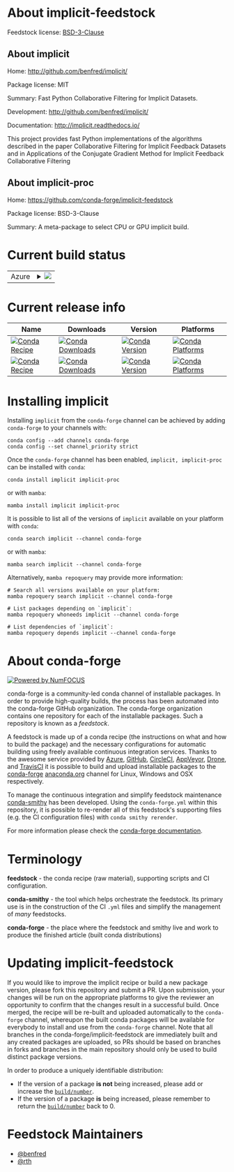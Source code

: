 About implicit-feedstock
========================

Feedstock license: [BSD-3-Clause](https://github.com/conda-forge/implicit-feedstock/blob/main/LICENSE.txt)


About implicit
--------------

Home: http://github.com/benfred/implicit/

Package license: MIT

Summary: Fast Python Collaborative Filtering for Implicit Datasets.

Development: http://github.com/benfred/implicit/

Documentation: http://implicit.readthedocs.io/

This project provides fast Python implementations of the algorithms
described in the paper Collaborative Filtering for Implicit Feedback
Datasets and in Applications of the Conjugate Gradient Method
for Implicit Feedback Collaborative Filtering


About implicit-proc
-------------------

Home: https://github.com/conda-forge/implicit-feedstock

Package license: BSD-3-Clause

Summary: A meta-package to select CPU or GPU implicit build.

Current build status
====================


<table>
    
  <tr>
    <td>Azure</td>
    <td>
      <details>
        <summary>
          <a href="https://dev.azure.com/conda-forge/feedstock-builds/_build/latest?definitionId=444&branchName=main">
            <img src="https://dev.azure.com/conda-forge/feedstock-builds/_apis/build/status/implicit-feedstock?branchName=main">
          </a>
        </summary>
        <table>
          <thead><tr><th>Variant</th><th>Status</th></tr></thead>
          <tbody><tr>
              <td>linux_64_c_compiler_version11cuda_compilernvcccuda_compiler_version11.8cxx_compiler_version11python3.10.____cpython</td>
              <td>
                <a href="https://dev.azure.com/conda-forge/feedstock-builds/_build/latest?definitionId=444&branchName=main">
                  <img src="https://dev.azure.com/conda-forge/feedstock-builds/_apis/build/status/implicit-feedstock?branchName=main&jobName=linux&configuration=linux%20linux_64_c_compiler_version11cuda_compilernvcccuda_compiler_version11.8cxx_compiler_version11python3.10.____cpython" alt="variant">
                </a>
              </td>
            </tr><tr>
              <td>linux_64_c_compiler_version11cuda_compilernvcccuda_compiler_version11.8cxx_compiler_version11python3.11.____cpython</td>
              <td>
                <a href="https://dev.azure.com/conda-forge/feedstock-builds/_build/latest?definitionId=444&branchName=main">
                  <img src="https://dev.azure.com/conda-forge/feedstock-builds/_apis/build/status/implicit-feedstock?branchName=main&jobName=linux&configuration=linux%20linux_64_c_compiler_version11cuda_compilernvcccuda_compiler_version11.8cxx_compiler_version11python3.11.____cpython" alt="variant">
                </a>
              </td>
            </tr><tr>
              <td>linux_64_c_compiler_version11cuda_compilernvcccuda_compiler_version11.8cxx_compiler_version11python3.12.____cpython</td>
              <td>
                <a href="https://dev.azure.com/conda-forge/feedstock-builds/_build/latest?definitionId=444&branchName=main">
                  <img src="https://dev.azure.com/conda-forge/feedstock-builds/_apis/build/status/implicit-feedstock?branchName=main&jobName=linux&configuration=linux%20linux_64_c_compiler_version11cuda_compilernvcccuda_compiler_version11.8cxx_compiler_version11python3.12.____cpython" alt="variant">
                </a>
              </td>
            </tr><tr>
              <td>linux_64_c_compiler_version11cuda_compilernvcccuda_compiler_version11.8cxx_compiler_version11python3.8.____cpython</td>
              <td>
                <a href="https://dev.azure.com/conda-forge/feedstock-builds/_build/latest?definitionId=444&branchName=main">
                  <img src="https://dev.azure.com/conda-forge/feedstock-builds/_apis/build/status/implicit-feedstock?branchName=main&jobName=linux&configuration=linux%20linux_64_c_compiler_version11cuda_compilernvcccuda_compiler_version11.8cxx_compiler_version11python3.8.____cpython" alt="variant">
                </a>
              </td>
            </tr><tr>
              <td>linux_64_c_compiler_version11cuda_compilernvcccuda_compiler_version11.8cxx_compiler_version11python3.9.____73_pypy</td>
              <td>
                <a href="https://dev.azure.com/conda-forge/feedstock-builds/_build/latest?definitionId=444&branchName=main">
                  <img src="https://dev.azure.com/conda-forge/feedstock-builds/_apis/build/status/implicit-feedstock?branchName=main&jobName=linux&configuration=linux%20linux_64_c_compiler_version11cuda_compilernvcccuda_compiler_version11.8cxx_compiler_version11python3.9.____73_pypy" alt="variant">
                </a>
              </td>
            </tr><tr>
              <td>linux_64_c_compiler_version11cuda_compilernvcccuda_compiler_version11.8cxx_compiler_version11python3.9.____cpython</td>
              <td>
                <a href="https://dev.azure.com/conda-forge/feedstock-builds/_build/latest?definitionId=444&branchName=main">
                  <img src="https://dev.azure.com/conda-forge/feedstock-builds/_apis/build/status/implicit-feedstock?branchName=main&jobName=linux&configuration=linux%20linux_64_c_compiler_version11cuda_compilernvcccuda_compiler_version11.8cxx_compiler_version11python3.9.____cpython" alt="variant">
                </a>
              </td>
            </tr><tr>
              <td>linux_64_c_compiler_version12cuda_compilercuda-nvcccuda_compiler_version12.0cxx_compiler_version12python3.10.____cpython</td>
              <td>
                <a href="https://dev.azure.com/conda-forge/feedstock-builds/_build/latest?definitionId=444&branchName=main">
                  <img src="https://dev.azure.com/conda-forge/feedstock-builds/_apis/build/status/implicit-feedstock?branchName=main&jobName=linux&configuration=linux%20linux_64_c_compiler_version12cuda_compilercuda-nvcccuda_compiler_version12.0cxx_compiler_version12python3.10.____cpython" alt="variant">
                </a>
              </td>
            </tr><tr>
              <td>linux_64_c_compiler_version12cuda_compilercuda-nvcccuda_compiler_version12.0cxx_compiler_version12python3.11.____cpython</td>
              <td>
                <a href="https://dev.azure.com/conda-forge/feedstock-builds/_build/latest?definitionId=444&branchName=main">
                  <img src="https://dev.azure.com/conda-forge/feedstock-builds/_apis/build/status/implicit-feedstock?branchName=main&jobName=linux&configuration=linux%20linux_64_c_compiler_version12cuda_compilercuda-nvcccuda_compiler_version12.0cxx_compiler_version12python3.11.____cpython" alt="variant">
                </a>
              </td>
            </tr><tr>
              <td>linux_64_c_compiler_version12cuda_compilercuda-nvcccuda_compiler_version12.0cxx_compiler_version12python3.12.____cpython</td>
              <td>
                <a href="https://dev.azure.com/conda-forge/feedstock-builds/_build/latest?definitionId=444&branchName=main">
                  <img src="https://dev.azure.com/conda-forge/feedstock-builds/_apis/build/status/implicit-feedstock?branchName=main&jobName=linux&configuration=linux%20linux_64_c_compiler_version12cuda_compilercuda-nvcccuda_compiler_version12.0cxx_compiler_version12python3.12.____cpython" alt="variant">
                </a>
              </td>
            </tr><tr>
              <td>linux_64_c_compiler_version12cuda_compilercuda-nvcccuda_compiler_version12.0cxx_compiler_version12python3.8.____cpython</td>
              <td>
                <a href="https://dev.azure.com/conda-forge/feedstock-builds/_build/latest?definitionId=444&branchName=main">
                  <img src="https://dev.azure.com/conda-forge/feedstock-builds/_apis/build/status/implicit-feedstock?branchName=main&jobName=linux&configuration=linux%20linux_64_c_compiler_version12cuda_compilercuda-nvcccuda_compiler_version12.0cxx_compiler_version12python3.8.____cpython" alt="variant">
                </a>
              </td>
            </tr><tr>
              <td>linux_64_c_compiler_version12cuda_compilercuda-nvcccuda_compiler_version12.0cxx_compiler_version12python3.9.____73_pypy</td>
              <td>
                <a href="https://dev.azure.com/conda-forge/feedstock-builds/_build/latest?definitionId=444&branchName=main">
                  <img src="https://dev.azure.com/conda-forge/feedstock-builds/_apis/build/status/implicit-feedstock?branchName=main&jobName=linux&configuration=linux%20linux_64_c_compiler_version12cuda_compilercuda-nvcccuda_compiler_version12.0cxx_compiler_version12python3.9.____73_pypy" alt="variant">
                </a>
              </td>
            </tr><tr>
              <td>linux_64_c_compiler_version12cuda_compilercuda-nvcccuda_compiler_version12.0cxx_compiler_version12python3.9.____cpython</td>
              <td>
                <a href="https://dev.azure.com/conda-forge/feedstock-builds/_build/latest?definitionId=444&branchName=main">
                  <img src="https://dev.azure.com/conda-forge/feedstock-builds/_apis/build/status/implicit-feedstock?branchName=main&jobName=linux&configuration=linux%20linux_64_c_compiler_version12cuda_compilercuda-nvcccuda_compiler_version12.0cxx_compiler_version12python3.9.____cpython" alt="variant">
                </a>
              </td>
            </tr><tr>
              <td>linux_64_c_compiler_version13cuda_compilerNonecuda_compiler_versionNonecxx_compiler_version13python3.10.____cpython</td>
              <td>
                <a href="https://dev.azure.com/conda-forge/feedstock-builds/_build/latest?definitionId=444&branchName=main">
                  <img src="https://dev.azure.com/conda-forge/feedstock-builds/_apis/build/status/implicit-feedstock?branchName=main&jobName=linux&configuration=linux%20linux_64_c_compiler_version13cuda_compilerNonecuda_compiler_versionNonecxx_compiler_version13python3.10.____cpython" alt="variant">
                </a>
              </td>
            </tr><tr>
              <td>linux_64_c_compiler_version13cuda_compilerNonecuda_compiler_versionNonecxx_compiler_version13python3.11.____cpython</td>
              <td>
                <a href="https://dev.azure.com/conda-forge/feedstock-builds/_build/latest?definitionId=444&branchName=main">
                  <img src="https://dev.azure.com/conda-forge/feedstock-builds/_apis/build/status/implicit-feedstock?branchName=main&jobName=linux&configuration=linux%20linux_64_c_compiler_version13cuda_compilerNonecuda_compiler_versionNonecxx_compiler_version13python3.11.____cpython" alt="variant">
                </a>
              </td>
            </tr><tr>
              <td>linux_64_c_compiler_version13cuda_compilerNonecuda_compiler_versionNonecxx_compiler_version13python3.12.____cpython</td>
              <td>
                <a href="https://dev.azure.com/conda-forge/feedstock-builds/_build/latest?definitionId=444&branchName=main">
                  <img src="https://dev.azure.com/conda-forge/feedstock-builds/_apis/build/status/implicit-feedstock?branchName=main&jobName=linux&configuration=linux%20linux_64_c_compiler_version13cuda_compilerNonecuda_compiler_versionNonecxx_compiler_version13python3.12.____cpython" alt="variant">
                </a>
              </td>
            </tr><tr>
              <td>linux_64_c_compiler_version13cuda_compilerNonecuda_compiler_versionNonecxx_compiler_version13python3.8.____cpython</td>
              <td>
                <a href="https://dev.azure.com/conda-forge/feedstock-builds/_build/latest?definitionId=444&branchName=main">
                  <img src="https://dev.azure.com/conda-forge/feedstock-builds/_apis/build/status/implicit-feedstock?branchName=main&jobName=linux&configuration=linux%20linux_64_c_compiler_version13cuda_compilerNonecuda_compiler_versionNonecxx_compiler_version13python3.8.____cpython" alt="variant">
                </a>
              </td>
            </tr><tr>
              <td>linux_64_c_compiler_version13cuda_compilerNonecuda_compiler_versionNonecxx_compiler_version13python3.9.____73_pypy</td>
              <td>
                <a href="https://dev.azure.com/conda-forge/feedstock-builds/_build/latest?definitionId=444&branchName=main">
                  <img src="https://dev.azure.com/conda-forge/feedstock-builds/_apis/build/status/implicit-feedstock?branchName=main&jobName=linux&configuration=linux%20linux_64_c_compiler_version13cuda_compilerNonecuda_compiler_versionNonecxx_compiler_version13python3.9.____73_pypy" alt="variant">
                </a>
              </td>
            </tr><tr>
              <td>linux_64_c_compiler_version13cuda_compilerNonecuda_compiler_versionNonecxx_compiler_version13python3.9.____cpython</td>
              <td>
                <a href="https://dev.azure.com/conda-forge/feedstock-builds/_build/latest?definitionId=444&branchName=main">
                  <img src="https://dev.azure.com/conda-forge/feedstock-builds/_apis/build/status/implicit-feedstock?branchName=main&jobName=linux&configuration=linux%20linux_64_c_compiler_version13cuda_compilerNonecuda_compiler_versionNonecxx_compiler_version13python3.9.____cpython" alt="variant">
                </a>
              </td>
            </tr><tr>
              <td>linux_aarch64_c_compiler_version11cuda_compilernvcccuda_compiler_version11.8cxx_compiler_version11python3.10.____cpython</td>
              <td>
                <a href="https://dev.azure.com/conda-forge/feedstock-builds/_build/latest?definitionId=444&branchName=main">
                  <img src="https://dev.azure.com/conda-forge/feedstock-builds/_apis/build/status/implicit-feedstock?branchName=main&jobName=linux&configuration=linux%20linux_aarch64_c_compiler_version11cuda_compilernvcccuda_compiler_version11.8cxx_compiler_version11python3.10.____cpython" alt="variant">
                </a>
              </td>
            </tr><tr>
              <td>linux_aarch64_c_compiler_version11cuda_compilernvcccuda_compiler_version11.8cxx_compiler_version11python3.11.____cpython</td>
              <td>
                <a href="https://dev.azure.com/conda-forge/feedstock-builds/_build/latest?definitionId=444&branchName=main">
                  <img src="https://dev.azure.com/conda-forge/feedstock-builds/_apis/build/status/implicit-feedstock?branchName=main&jobName=linux&configuration=linux%20linux_aarch64_c_compiler_version11cuda_compilernvcccuda_compiler_version11.8cxx_compiler_version11python3.11.____cpython" alt="variant">
                </a>
              </td>
            </tr><tr>
              <td>linux_aarch64_c_compiler_version11cuda_compilernvcccuda_compiler_version11.8cxx_compiler_version11python3.12.____cpython</td>
              <td>
                <a href="https://dev.azure.com/conda-forge/feedstock-builds/_build/latest?definitionId=444&branchName=main">
                  <img src="https://dev.azure.com/conda-forge/feedstock-builds/_apis/build/status/implicit-feedstock?branchName=main&jobName=linux&configuration=linux%20linux_aarch64_c_compiler_version11cuda_compilernvcccuda_compiler_version11.8cxx_compiler_version11python3.12.____cpython" alt="variant">
                </a>
              </td>
            </tr><tr>
              <td>linux_aarch64_c_compiler_version11cuda_compilernvcccuda_compiler_version11.8cxx_compiler_version11python3.8.____cpython</td>
              <td>
                <a href="https://dev.azure.com/conda-forge/feedstock-builds/_build/latest?definitionId=444&branchName=main">
                  <img src="https://dev.azure.com/conda-forge/feedstock-builds/_apis/build/status/implicit-feedstock?branchName=main&jobName=linux&configuration=linux%20linux_aarch64_c_compiler_version11cuda_compilernvcccuda_compiler_version11.8cxx_compiler_version11python3.8.____cpython" alt="variant">
                </a>
              </td>
            </tr><tr>
              <td>linux_aarch64_c_compiler_version11cuda_compilernvcccuda_compiler_version11.8cxx_compiler_version11python3.9.____73_pypy</td>
              <td>
                <a href="https://dev.azure.com/conda-forge/feedstock-builds/_build/latest?definitionId=444&branchName=main">
                  <img src="https://dev.azure.com/conda-forge/feedstock-builds/_apis/build/status/implicit-feedstock?branchName=main&jobName=linux&configuration=linux%20linux_aarch64_c_compiler_version11cuda_compilernvcccuda_compiler_version11.8cxx_compiler_version11python3.9.____73_pypy" alt="variant">
                </a>
              </td>
            </tr><tr>
              <td>linux_aarch64_c_compiler_version11cuda_compilernvcccuda_compiler_version11.8cxx_compiler_version11python3.9.____cpython</td>
              <td>
                <a href="https://dev.azure.com/conda-forge/feedstock-builds/_build/latest?definitionId=444&branchName=main">
                  <img src="https://dev.azure.com/conda-forge/feedstock-builds/_apis/build/status/implicit-feedstock?branchName=main&jobName=linux&configuration=linux%20linux_aarch64_c_compiler_version11cuda_compilernvcccuda_compiler_version11.8cxx_compiler_version11python3.9.____cpython" alt="variant">
                </a>
              </td>
            </tr><tr>
              <td>linux_aarch64_c_compiler_version12cuda_compilercuda-nvcccuda_compiler_version12.0cxx_compiler_version12python3.10.____cpython</td>
              <td>
                <a href="https://dev.azure.com/conda-forge/feedstock-builds/_build/latest?definitionId=444&branchName=main">
                  <img src="https://dev.azure.com/conda-forge/feedstock-builds/_apis/build/status/implicit-feedstock?branchName=main&jobName=linux&configuration=linux%20linux_aarch64_c_compiler_version12cuda_compilercuda-nvcccuda_compiler_version12.0cxx_compiler_version12python3.10.____cpython" alt="variant">
                </a>
              </td>
            </tr><tr>
              <td>linux_aarch64_c_compiler_version12cuda_compilercuda-nvcccuda_compiler_version12.0cxx_compiler_version12python3.11.____cpython</td>
              <td>
                <a href="https://dev.azure.com/conda-forge/feedstock-builds/_build/latest?definitionId=444&branchName=main">
                  <img src="https://dev.azure.com/conda-forge/feedstock-builds/_apis/build/status/implicit-feedstock?branchName=main&jobName=linux&configuration=linux%20linux_aarch64_c_compiler_version12cuda_compilercuda-nvcccuda_compiler_version12.0cxx_compiler_version12python3.11.____cpython" alt="variant">
                </a>
              </td>
            </tr><tr>
              <td>linux_aarch64_c_compiler_version12cuda_compilercuda-nvcccuda_compiler_version12.0cxx_compiler_version12python3.12.____cpython</td>
              <td>
                <a href="https://dev.azure.com/conda-forge/feedstock-builds/_build/latest?definitionId=444&branchName=main">
                  <img src="https://dev.azure.com/conda-forge/feedstock-builds/_apis/build/status/implicit-feedstock?branchName=main&jobName=linux&configuration=linux%20linux_aarch64_c_compiler_version12cuda_compilercuda-nvcccuda_compiler_version12.0cxx_compiler_version12python3.12.____cpython" alt="variant">
                </a>
              </td>
            </tr><tr>
              <td>linux_aarch64_c_compiler_version12cuda_compilercuda-nvcccuda_compiler_version12.0cxx_compiler_version12python3.8.____cpython</td>
              <td>
                <a href="https://dev.azure.com/conda-forge/feedstock-builds/_build/latest?definitionId=444&branchName=main">
                  <img src="https://dev.azure.com/conda-forge/feedstock-builds/_apis/build/status/implicit-feedstock?branchName=main&jobName=linux&configuration=linux%20linux_aarch64_c_compiler_version12cuda_compilercuda-nvcccuda_compiler_version12.0cxx_compiler_version12python3.8.____cpython" alt="variant">
                </a>
              </td>
            </tr><tr>
              <td>linux_aarch64_c_compiler_version12cuda_compilercuda-nvcccuda_compiler_version12.0cxx_compiler_version12python3.9.____73_pypy</td>
              <td>
                <a href="https://dev.azure.com/conda-forge/feedstock-builds/_build/latest?definitionId=444&branchName=main">
                  <img src="https://dev.azure.com/conda-forge/feedstock-builds/_apis/build/status/implicit-feedstock?branchName=main&jobName=linux&configuration=linux%20linux_aarch64_c_compiler_version12cuda_compilercuda-nvcccuda_compiler_version12.0cxx_compiler_version12python3.9.____73_pypy" alt="variant">
                </a>
              </td>
            </tr><tr>
              <td>linux_aarch64_c_compiler_version12cuda_compilercuda-nvcccuda_compiler_version12.0cxx_compiler_version12python3.9.____cpython</td>
              <td>
                <a href="https://dev.azure.com/conda-forge/feedstock-builds/_build/latest?definitionId=444&branchName=main">
                  <img src="https://dev.azure.com/conda-forge/feedstock-builds/_apis/build/status/implicit-feedstock?branchName=main&jobName=linux&configuration=linux%20linux_aarch64_c_compiler_version12cuda_compilercuda-nvcccuda_compiler_version12.0cxx_compiler_version12python3.9.____cpython" alt="variant">
                </a>
              </td>
            </tr><tr>
              <td>linux_aarch64_c_compiler_version13cuda_compilerNonecuda_compiler_versionNonecxx_compiler_version13python3.10.____cpython</td>
              <td>
                <a href="https://dev.azure.com/conda-forge/feedstock-builds/_build/latest?definitionId=444&branchName=main">
                  <img src="https://dev.azure.com/conda-forge/feedstock-builds/_apis/build/status/implicit-feedstock?branchName=main&jobName=linux&configuration=linux%20linux_aarch64_c_compiler_version13cuda_compilerNonecuda_compiler_versionNonecxx_compiler_version13python3.10.____cpython" alt="variant">
                </a>
              </td>
            </tr><tr>
              <td>linux_aarch64_c_compiler_version13cuda_compilerNonecuda_compiler_versionNonecxx_compiler_version13python3.11.____cpython</td>
              <td>
                <a href="https://dev.azure.com/conda-forge/feedstock-builds/_build/latest?definitionId=444&branchName=main">
                  <img src="https://dev.azure.com/conda-forge/feedstock-builds/_apis/build/status/implicit-feedstock?branchName=main&jobName=linux&configuration=linux%20linux_aarch64_c_compiler_version13cuda_compilerNonecuda_compiler_versionNonecxx_compiler_version13python3.11.____cpython" alt="variant">
                </a>
              </td>
            </tr><tr>
              <td>linux_aarch64_c_compiler_version13cuda_compilerNonecuda_compiler_versionNonecxx_compiler_version13python3.12.____cpython</td>
              <td>
                <a href="https://dev.azure.com/conda-forge/feedstock-builds/_build/latest?definitionId=444&branchName=main">
                  <img src="https://dev.azure.com/conda-forge/feedstock-builds/_apis/build/status/implicit-feedstock?branchName=main&jobName=linux&configuration=linux%20linux_aarch64_c_compiler_version13cuda_compilerNonecuda_compiler_versionNonecxx_compiler_version13python3.12.____cpython" alt="variant">
                </a>
              </td>
            </tr><tr>
              <td>linux_aarch64_c_compiler_version13cuda_compilerNonecuda_compiler_versionNonecxx_compiler_version13python3.8.____cpython</td>
              <td>
                <a href="https://dev.azure.com/conda-forge/feedstock-builds/_build/latest?definitionId=444&branchName=main">
                  <img src="https://dev.azure.com/conda-forge/feedstock-builds/_apis/build/status/implicit-feedstock?branchName=main&jobName=linux&configuration=linux%20linux_aarch64_c_compiler_version13cuda_compilerNonecuda_compiler_versionNonecxx_compiler_version13python3.8.____cpython" alt="variant">
                </a>
              </td>
            </tr><tr>
              <td>linux_aarch64_c_compiler_version13cuda_compilerNonecuda_compiler_versionNonecxx_compiler_version13python3.9.____73_pypy</td>
              <td>
                <a href="https://dev.azure.com/conda-forge/feedstock-builds/_build/latest?definitionId=444&branchName=main">
                  <img src="https://dev.azure.com/conda-forge/feedstock-builds/_apis/build/status/implicit-feedstock?branchName=main&jobName=linux&configuration=linux%20linux_aarch64_c_compiler_version13cuda_compilerNonecuda_compiler_versionNonecxx_compiler_version13python3.9.____73_pypy" alt="variant">
                </a>
              </td>
            </tr><tr>
              <td>linux_aarch64_c_compiler_version13cuda_compilerNonecuda_compiler_versionNonecxx_compiler_version13python3.9.____cpython</td>
              <td>
                <a href="https://dev.azure.com/conda-forge/feedstock-builds/_build/latest?definitionId=444&branchName=main">
                  <img src="https://dev.azure.com/conda-forge/feedstock-builds/_apis/build/status/implicit-feedstock?branchName=main&jobName=linux&configuration=linux%20linux_aarch64_c_compiler_version13cuda_compilerNonecuda_compiler_versionNonecxx_compiler_version13python3.9.____cpython" alt="variant">
                </a>
              </td>
            </tr><tr>
              <td>linux_ppc64le_c_compiler_version11cuda_compilernvcccuda_compiler_version11.8cxx_compiler_version11python3.10.____cpython</td>
              <td>
                <a href="https://dev.azure.com/conda-forge/feedstock-builds/_build/latest?definitionId=444&branchName=main">
                  <img src="https://dev.azure.com/conda-forge/feedstock-builds/_apis/build/status/implicit-feedstock?branchName=main&jobName=linux&configuration=linux%20linux_ppc64le_c_compiler_version11cuda_compilernvcccuda_compiler_version11.8cxx_compiler_version11python3.10.____cpython" alt="variant">
                </a>
              </td>
            </tr><tr>
              <td>linux_ppc64le_c_compiler_version11cuda_compilernvcccuda_compiler_version11.8cxx_compiler_version11python3.11.____cpython</td>
              <td>
                <a href="https://dev.azure.com/conda-forge/feedstock-builds/_build/latest?definitionId=444&branchName=main">
                  <img src="https://dev.azure.com/conda-forge/feedstock-builds/_apis/build/status/implicit-feedstock?branchName=main&jobName=linux&configuration=linux%20linux_ppc64le_c_compiler_version11cuda_compilernvcccuda_compiler_version11.8cxx_compiler_version11python3.11.____cpython" alt="variant">
                </a>
              </td>
            </tr><tr>
              <td>linux_ppc64le_c_compiler_version11cuda_compilernvcccuda_compiler_version11.8cxx_compiler_version11python3.12.____cpython</td>
              <td>
                <a href="https://dev.azure.com/conda-forge/feedstock-builds/_build/latest?definitionId=444&branchName=main">
                  <img src="https://dev.azure.com/conda-forge/feedstock-builds/_apis/build/status/implicit-feedstock?branchName=main&jobName=linux&configuration=linux%20linux_ppc64le_c_compiler_version11cuda_compilernvcccuda_compiler_version11.8cxx_compiler_version11python3.12.____cpython" alt="variant">
                </a>
              </td>
            </tr><tr>
              <td>linux_ppc64le_c_compiler_version11cuda_compilernvcccuda_compiler_version11.8cxx_compiler_version11python3.8.____cpython</td>
              <td>
                <a href="https://dev.azure.com/conda-forge/feedstock-builds/_build/latest?definitionId=444&branchName=main">
                  <img src="https://dev.azure.com/conda-forge/feedstock-builds/_apis/build/status/implicit-feedstock?branchName=main&jobName=linux&configuration=linux%20linux_ppc64le_c_compiler_version11cuda_compilernvcccuda_compiler_version11.8cxx_compiler_version11python3.8.____cpython" alt="variant">
                </a>
              </td>
            </tr><tr>
              <td>linux_ppc64le_c_compiler_version11cuda_compilernvcccuda_compiler_version11.8cxx_compiler_version11python3.9.____73_pypy</td>
              <td>
                <a href="https://dev.azure.com/conda-forge/feedstock-builds/_build/latest?definitionId=444&branchName=main">
                  <img src="https://dev.azure.com/conda-forge/feedstock-builds/_apis/build/status/implicit-feedstock?branchName=main&jobName=linux&configuration=linux%20linux_ppc64le_c_compiler_version11cuda_compilernvcccuda_compiler_version11.8cxx_compiler_version11python3.9.____73_pypy" alt="variant">
                </a>
              </td>
            </tr><tr>
              <td>linux_ppc64le_c_compiler_version11cuda_compilernvcccuda_compiler_version11.8cxx_compiler_version11python3.9.____cpython</td>
              <td>
                <a href="https://dev.azure.com/conda-forge/feedstock-builds/_build/latest?definitionId=444&branchName=main">
                  <img src="https://dev.azure.com/conda-forge/feedstock-builds/_apis/build/status/implicit-feedstock?branchName=main&jobName=linux&configuration=linux%20linux_ppc64le_c_compiler_version11cuda_compilernvcccuda_compiler_version11.8cxx_compiler_version11python3.9.____cpython" alt="variant">
                </a>
              </td>
            </tr><tr>
              <td>linux_ppc64le_c_compiler_version12cuda_compilercuda-nvcccuda_compiler_version12.0cxx_compiler_version12python3.10.____cpython</td>
              <td>
                <a href="https://dev.azure.com/conda-forge/feedstock-builds/_build/latest?definitionId=444&branchName=main">
                  <img src="https://dev.azure.com/conda-forge/feedstock-builds/_apis/build/status/implicit-feedstock?branchName=main&jobName=linux&configuration=linux%20linux_ppc64le_c_compiler_version12cuda_compilercuda-nvcccuda_compiler_version12.0cxx_compiler_version12python3.10.____cpython" alt="variant">
                </a>
              </td>
            </tr><tr>
              <td>linux_ppc64le_c_compiler_version12cuda_compilercuda-nvcccuda_compiler_version12.0cxx_compiler_version12python3.11.____cpython</td>
              <td>
                <a href="https://dev.azure.com/conda-forge/feedstock-builds/_build/latest?definitionId=444&branchName=main">
                  <img src="https://dev.azure.com/conda-forge/feedstock-builds/_apis/build/status/implicit-feedstock?branchName=main&jobName=linux&configuration=linux%20linux_ppc64le_c_compiler_version12cuda_compilercuda-nvcccuda_compiler_version12.0cxx_compiler_version12python3.11.____cpython" alt="variant">
                </a>
              </td>
            </tr><tr>
              <td>linux_ppc64le_c_compiler_version12cuda_compilercuda-nvcccuda_compiler_version12.0cxx_compiler_version12python3.12.____cpython</td>
              <td>
                <a href="https://dev.azure.com/conda-forge/feedstock-builds/_build/latest?definitionId=444&branchName=main">
                  <img src="https://dev.azure.com/conda-forge/feedstock-builds/_apis/build/status/implicit-feedstock?branchName=main&jobName=linux&configuration=linux%20linux_ppc64le_c_compiler_version12cuda_compilercuda-nvcccuda_compiler_version12.0cxx_compiler_version12python3.12.____cpython" alt="variant">
                </a>
              </td>
            </tr><tr>
              <td>linux_ppc64le_c_compiler_version12cuda_compilercuda-nvcccuda_compiler_version12.0cxx_compiler_version12python3.8.____cpython</td>
              <td>
                <a href="https://dev.azure.com/conda-forge/feedstock-builds/_build/latest?definitionId=444&branchName=main">
                  <img src="https://dev.azure.com/conda-forge/feedstock-builds/_apis/build/status/implicit-feedstock?branchName=main&jobName=linux&configuration=linux%20linux_ppc64le_c_compiler_version12cuda_compilercuda-nvcccuda_compiler_version12.0cxx_compiler_version12python3.8.____cpython" alt="variant">
                </a>
              </td>
            </tr><tr>
              <td>linux_ppc64le_c_compiler_version12cuda_compilercuda-nvcccuda_compiler_version12.0cxx_compiler_version12python3.9.____73_pypy</td>
              <td>
                <a href="https://dev.azure.com/conda-forge/feedstock-builds/_build/latest?definitionId=444&branchName=main">
                  <img src="https://dev.azure.com/conda-forge/feedstock-builds/_apis/build/status/implicit-feedstock?branchName=main&jobName=linux&configuration=linux%20linux_ppc64le_c_compiler_version12cuda_compilercuda-nvcccuda_compiler_version12.0cxx_compiler_version12python3.9.____73_pypy" alt="variant">
                </a>
              </td>
            </tr><tr>
              <td>linux_ppc64le_c_compiler_version12cuda_compilercuda-nvcccuda_compiler_version12.0cxx_compiler_version12python3.9.____cpython</td>
              <td>
                <a href="https://dev.azure.com/conda-forge/feedstock-builds/_build/latest?definitionId=444&branchName=main">
                  <img src="https://dev.azure.com/conda-forge/feedstock-builds/_apis/build/status/implicit-feedstock?branchName=main&jobName=linux&configuration=linux%20linux_ppc64le_c_compiler_version12cuda_compilercuda-nvcccuda_compiler_version12.0cxx_compiler_version12python3.9.____cpython" alt="variant">
                </a>
              </td>
            </tr><tr>
              <td>linux_ppc64le_c_compiler_version13cuda_compilerNonecuda_compiler_versionNonecxx_compiler_version13python3.10.____cpython</td>
              <td>
                <a href="https://dev.azure.com/conda-forge/feedstock-builds/_build/latest?definitionId=444&branchName=main">
                  <img src="https://dev.azure.com/conda-forge/feedstock-builds/_apis/build/status/implicit-feedstock?branchName=main&jobName=linux&configuration=linux%20linux_ppc64le_c_compiler_version13cuda_compilerNonecuda_compiler_versionNonecxx_compiler_version13python3.10.____cpython" alt="variant">
                </a>
              </td>
            </tr><tr>
              <td>linux_ppc64le_c_compiler_version13cuda_compilerNonecuda_compiler_versionNonecxx_compiler_version13python3.11.____cpython</td>
              <td>
                <a href="https://dev.azure.com/conda-forge/feedstock-builds/_build/latest?definitionId=444&branchName=main">
                  <img src="https://dev.azure.com/conda-forge/feedstock-builds/_apis/build/status/implicit-feedstock?branchName=main&jobName=linux&configuration=linux%20linux_ppc64le_c_compiler_version13cuda_compilerNonecuda_compiler_versionNonecxx_compiler_version13python3.11.____cpython" alt="variant">
                </a>
              </td>
            </tr><tr>
              <td>linux_ppc64le_c_compiler_version13cuda_compilerNonecuda_compiler_versionNonecxx_compiler_version13python3.12.____cpython</td>
              <td>
                <a href="https://dev.azure.com/conda-forge/feedstock-builds/_build/latest?definitionId=444&branchName=main">
                  <img src="https://dev.azure.com/conda-forge/feedstock-builds/_apis/build/status/implicit-feedstock?branchName=main&jobName=linux&configuration=linux%20linux_ppc64le_c_compiler_version13cuda_compilerNonecuda_compiler_versionNonecxx_compiler_version13python3.12.____cpython" alt="variant">
                </a>
              </td>
            </tr><tr>
              <td>linux_ppc64le_c_compiler_version13cuda_compilerNonecuda_compiler_versionNonecxx_compiler_version13python3.8.____cpython</td>
              <td>
                <a href="https://dev.azure.com/conda-forge/feedstock-builds/_build/latest?definitionId=444&branchName=main">
                  <img src="https://dev.azure.com/conda-forge/feedstock-builds/_apis/build/status/implicit-feedstock?branchName=main&jobName=linux&configuration=linux%20linux_ppc64le_c_compiler_version13cuda_compilerNonecuda_compiler_versionNonecxx_compiler_version13python3.8.____cpython" alt="variant">
                </a>
              </td>
            </tr><tr>
              <td>linux_ppc64le_c_compiler_version13cuda_compilerNonecuda_compiler_versionNonecxx_compiler_version13python3.9.____73_pypy</td>
              <td>
                <a href="https://dev.azure.com/conda-forge/feedstock-builds/_build/latest?definitionId=444&branchName=main">
                  <img src="https://dev.azure.com/conda-forge/feedstock-builds/_apis/build/status/implicit-feedstock?branchName=main&jobName=linux&configuration=linux%20linux_ppc64le_c_compiler_version13cuda_compilerNonecuda_compiler_versionNonecxx_compiler_version13python3.9.____73_pypy" alt="variant">
                </a>
              </td>
            </tr><tr>
              <td>linux_ppc64le_c_compiler_version13cuda_compilerNonecuda_compiler_versionNonecxx_compiler_version13python3.9.____cpython</td>
              <td>
                <a href="https://dev.azure.com/conda-forge/feedstock-builds/_build/latest?definitionId=444&branchName=main">
                  <img src="https://dev.azure.com/conda-forge/feedstock-builds/_apis/build/status/implicit-feedstock?branchName=main&jobName=linux&configuration=linux%20linux_ppc64le_c_compiler_version13cuda_compilerNonecuda_compiler_versionNonecxx_compiler_version13python3.9.____cpython" alt="variant">
                </a>
              </td>
            </tr><tr>
              <td>osx_64_python3.10.____cpython</td>
              <td>
                <a href="https://dev.azure.com/conda-forge/feedstock-builds/_build/latest?definitionId=444&branchName=main">
                  <img src="https://dev.azure.com/conda-forge/feedstock-builds/_apis/build/status/implicit-feedstock?branchName=main&jobName=osx&configuration=osx%20osx_64_python3.10.____cpython" alt="variant">
                </a>
              </td>
            </tr><tr>
              <td>osx_64_python3.11.____cpython</td>
              <td>
                <a href="https://dev.azure.com/conda-forge/feedstock-builds/_build/latest?definitionId=444&branchName=main">
                  <img src="https://dev.azure.com/conda-forge/feedstock-builds/_apis/build/status/implicit-feedstock?branchName=main&jobName=osx&configuration=osx%20osx_64_python3.11.____cpython" alt="variant">
                </a>
              </td>
            </tr><tr>
              <td>osx_64_python3.12.____cpython</td>
              <td>
                <a href="https://dev.azure.com/conda-forge/feedstock-builds/_build/latest?definitionId=444&branchName=main">
                  <img src="https://dev.azure.com/conda-forge/feedstock-builds/_apis/build/status/implicit-feedstock?branchName=main&jobName=osx&configuration=osx%20osx_64_python3.12.____cpython" alt="variant">
                </a>
              </td>
            </tr><tr>
              <td>osx_64_python3.8.____cpython</td>
              <td>
                <a href="https://dev.azure.com/conda-forge/feedstock-builds/_build/latest?definitionId=444&branchName=main">
                  <img src="https://dev.azure.com/conda-forge/feedstock-builds/_apis/build/status/implicit-feedstock?branchName=main&jobName=osx&configuration=osx%20osx_64_python3.8.____cpython" alt="variant">
                </a>
              </td>
            </tr><tr>
              <td>osx_64_python3.9.____73_pypy</td>
              <td>
                <a href="https://dev.azure.com/conda-forge/feedstock-builds/_build/latest?definitionId=444&branchName=main">
                  <img src="https://dev.azure.com/conda-forge/feedstock-builds/_apis/build/status/implicit-feedstock?branchName=main&jobName=osx&configuration=osx%20osx_64_python3.9.____73_pypy" alt="variant">
                </a>
              </td>
            </tr><tr>
              <td>osx_64_python3.9.____cpython</td>
              <td>
                <a href="https://dev.azure.com/conda-forge/feedstock-builds/_build/latest?definitionId=444&branchName=main">
                  <img src="https://dev.azure.com/conda-forge/feedstock-builds/_apis/build/status/implicit-feedstock?branchName=main&jobName=osx&configuration=osx%20osx_64_python3.9.____cpython" alt="variant">
                </a>
              </td>
            </tr><tr>
              <td>osx_arm64_python3.10.____cpython</td>
              <td>
                <a href="https://dev.azure.com/conda-forge/feedstock-builds/_build/latest?definitionId=444&branchName=main">
                  <img src="https://dev.azure.com/conda-forge/feedstock-builds/_apis/build/status/implicit-feedstock?branchName=main&jobName=osx&configuration=osx%20osx_arm64_python3.10.____cpython" alt="variant">
                </a>
              </td>
            </tr><tr>
              <td>osx_arm64_python3.11.____cpython</td>
              <td>
                <a href="https://dev.azure.com/conda-forge/feedstock-builds/_build/latest?definitionId=444&branchName=main">
                  <img src="https://dev.azure.com/conda-forge/feedstock-builds/_apis/build/status/implicit-feedstock?branchName=main&jobName=osx&configuration=osx%20osx_arm64_python3.11.____cpython" alt="variant">
                </a>
              </td>
            </tr><tr>
              <td>osx_arm64_python3.12.____cpython</td>
              <td>
                <a href="https://dev.azure.com/conda-forge/feedstock-builds/_build/latest?definitionId=444&branchName=main">
                  <img src="https://dev.azure.com/conda-forge/feedstock-builds/_apis/build/status/implicit-feedstock?branchName=main&jobName=osx&configuration=osx%20osx_arm64_python3.12.____cpython" alt="variant">
                </a>
              </td>
            </tr><tr>
              <td>osx_arm64_python3.8.____cpython</td>
              <td>
                <a href="https://dev.azure.com/conda-forge/feedstock-builds/_build/latest?definitionId=444&branchName=main">
                  <img src="https://dev.azure.com/conda-forge/feedstock-builds/_apis/build/status/implicit-feedstock?branchName=main&jobName=osx&configuration=osx%20osx_arm64_python3.8.____cpython" alt="variant">
                </a>
              </td>
            </tr><tr>
              <td>osx_arm64_python3.9.____cpython</td>
              <td>
                <a href="https://dev.azure.com/conda-forge/feedstock-builds/_build/latest?definitionId=444&branchName=main">
                  <img src="https://dev.azure.com/conda-forge/feedstock-builds/_apis/build/status/implicit-feedstock?branchName=main&jobName=osx&configuration=osx%20osx_arm64_python3.9.____cpython" alt="variant">
                </a>
              </td>
            </tr><tr>
              <td>win_64_cuda_compilerNonecuda_compiler_versionNonepython3.10.____cpython</td>
              <td>
                <a href="https://dev.azure.com/conda-forge/feedstock-builds/_build/latest?definitionId=444&branchName=main">
                  <img src="https://dev.azure.com/conda-forge/feedstock-builds/_apis/build/status/implicit-feedstock?branchName=main&jobName=win&configuration=win%20win_64_cuda_compilerNonecuda_compiler_versionNonepython3.10.____cpython" alt="variant">
                </a>
              </td>
            </tr><tr>
              <td>win_64_cuda_compilerNonecuda_compiler_versionNonepython3.11.____cpython</td>
              <td>
                <a href="https://dev.azure.com/conda-forge/feedstock-builds/_build/latest?definitionId=444&branchName=main">
                  <img src="https://dev.azure.com/conda-forge/feedstock-builds/_apis/build/status/implicit-feedstock?branchName=main&jobName=win&configuration=win%20win_64_cuda_compilerNonecuda_compiler_versionNonepython3.11.____cpython" alt="variant">
                </a>
              </td>
            </tr><tr>
              <td>win_64_cuda_compilerNonecuda_compiler_versionNonepython3.12.____cpython</td>
              <td>
                <a href="https://dev.azure.com/conda-forge/feedstock-builds/_build/latest?definitionId=444&branchName=main">
                  <img src="https://dev.azure.com/conda-forge/feedstock-builds/_apis/build/status/implicit-feedstock?branchName=main&jobName=win&configuration=win%20win_64_cuda_compilerNonecuda_compiler_versionNonepython3.12.____cpython" alt="variant">
                </a>
              </td>
            </tr><tr>
              <td>win_64_cuda_compilerNonecuda_compiler_versionNonepython3.8.____cpython</td>
              <td>
                <a href="https://dev.azure.com/conda-forge/feedstock-builds/_build/latest?definitionId=444&branchName=main">
                  <img src="https://dev.azure.com/conda-forge/feedstock-builds/_apis/build/status/implicit-feedstock?branchName=main&jobName=win&configuration=win%20win_64_cuda_compilerNonecuda_compiler_versionNonepython3.8.____cpython" alt="variant">
                </a>
              </td>
            </tr><tr>
              <td>win_64_cuda_compilerNonecuda_compiler_versionNonepython3.9.____73_pypy</td>
              <td>
                <a href="https://dev.azure.com/conda-forge/feedstock-builds/_build/latest?definitionId=444&branchName=main">
                  <img src="https://dev.azure.com/conda-forge/feedstock-builds/_apis/build/status/implicit-feedstock?branchName=main&jobName=win&configuration=win%20win_64_cuda_compilerNonecuda_compiler_versionNonepython3.9.____73_pypy" alt="variant">
                </a>
              </td>
            </tr><tr>
              <td>win_64_cuda_compilerNonecuda_compiler_versionNonepython3.9.____cpython</td>
              <td>
                <a href="https://dev.azure.com/conda-forge/feedstock-builds/_build/latest?definitionId=444&branchName=main">
                  <img src="https://dev.azure.com/conda-forge/feedstock-builds/_apis/build/status/implicit-feedstock?branchName=main&jobName=win&configuration=win%20win_64_cuda_compilerNonecuda_compiler_versionNonepython3.9.____cpython" alt="variant">
                </a>
              </td>
            </tr>
          </tbody>
        </table>
      </details>
    </td>
  </tr>
</table>

Current release info
====================

| Name | Downloads | Version | Platforms |
| --- | --- | --- | --- |
| [![Conda Recipe](https://img.shields.io/badge/recipe-implicit-green.svg)](https://anaconda.org/conda-forge/implicit) | [![Conda Downloads](https://img.shields.io/conda/dn/conda-forge/implicit.svg)](https://anaconda.org/conda-forge/implicit) | [![Conda Version](https://img.shields.io/conda/vn/conda-forge/implicit.svg)](https://anaconda.org/conda-forge/implicit) | [![Conda Platforms](https://img.shields.io/conda/pn/conda-forge/implicit.svg)](https://anaconda.org/conda-forge/implicit) |
| [![Conda Recipe](https://img.shields.io/badge/recipe-implicit--proc-green.svg)](https://anaconda.org/conda-forge/implicit-proc) | [![Conda Downloads](https://img.shields.io/conda/dn/conda-forge/implicit-proc.svg)](https://anaconda.org/conda-forge/implicit-proc) | [![Conda Version](https://img.shields.io/conda/vn/conda-forge/implicit-proc.svg)](https://anaconda.org/conda-forge/implicit-proc) | [![Conda Platforms](https://img.shields.io/conda/pn/conda-forge/implicit-proc.svg)](https://anaconda.org/conda-forge/implicit-proc) |

Installing implicit
===================

Installing `implicit` from the `conda-forge` channel can be achieved by adding `conda-forge` to your channels with:

```
conda config --add channels conda-forge
conda config --set channel_priority strict
```

Once the `conda-forge` channel has been enabled, `implicit, implicit-proc` can be installed with `conda`:

```
conda install implicit implicit-proc
```

or with `mamba`:

```
mamba install implicit implicit-proc
```

It is possible to list all of the versions of `implicit` available on your platform with `conda`:

```
conda search implicit --channel conda-forge
```

or with `mamba`:

```
mamba search implicit --channel conda-forge
```

Alternatively, `mamba repoquery` may provide more information:

```
# Search all versions available on your platform:
mamba repoquery search implicit --channel conda-forge

# List packages depending on `implicit`:
mamba repoquery whoneeds implicit --channel conda-forge

# List dependencies of `implicit`:
mamba repoquery depends implicit --channel conda-forge
```


About conda-forge
=================

[![Powered by
NumFOCUS](https://img.shields.io/badge/powered%20by-NumFOCUS-orange.svg?style=flat&colorA=E1523D&colorB=007D8A)](https://numfocus.org)

conda-forge is a community-led conda channel of installable packages.
In order to provide high-quality builds, the process has been automated into the
conda-forge GitHub organization. The conda-forge organization contains one repository
for each of the installable packages. Such a repository is known as a *feedstock*.

A feedstock is made up of a conda recipe (the instructions on what and how to build
the package) and the necessary configurations for automatic building using freely
available continuous integration services. Thanks to the awesome service provided by
[Azure](https://azure.microsoft.com/en-us/services/devops/), [GitHub](https://github.com/),
[CircleCI](https://circleci.com/), [AppVeyor](https://www.appveyor.com/),
[Drone](https://cloud.drone.io/welcome), and [TravisCI](https://travis-ci.com/)
it is possible to build and upload installable packages to the
[conda-forge](https://anaconda.org/conda-forge) [anaconda.org](https://anaconda.org/)
channel for Linux, Windows and OSX respectively.

To manage the continuous integration and simplify feedstock maintenance
[conda-smithy](https://github.com/conda-forge/conda-smithy) has been developed.
Using the ``conda-forge.yml`` within this repository, it is possible to re-render all of
this feedstock's supporting files (e.g. the CI configuration files) with ``conda smithy rerender``.

For more information please check the [conda-forge documentation](https://conda-forge.org/docs/).

Terminology
===========

**feedstock** - the conda recipe (raw material), supporting scripts and CI configuration.

**conda-smithy** - the tool which helps orchestrate the feedstock.
                   Its primary use is in the construction of the CI ``.yml`` files
                   and simplify the management of *many* feedstocks.

**conda-forge** - the place where the feedstock and smithy live and work to
                  produce the finished article (built conda distributions)


Updating implicit-feedstock
===========================

If you would like to improve the implicit recipe or build a new
package version, please fork this repository and submit a PR. Upon submission,
your changes will be run on the appropriate platforms to give the reviewer an
opportunity to confirm that the changes result in a successful build. Once
merged, the recipe will be re-built and uploaded automatically to the
`conda-forge` channel, whereupon the built conda packages will be available for
everybody to install and use from the `conda-forge` channel.
Note that all branches in the conda-forge/implicit-feedstock are
immediately built and any created packages are uploaded, so PRs should be based
on branches in forks and branches in the main repository should only be used to
build distinct package versions.

In order to produce a uniquely identifiable distribution:
 * If the version of a package **is not** being increased, please add or increase
   the [``build/number``](https://docs.conda.io/projects/conda-build/en/latest/resources/define-metadata.html#build-number-and-string).
 * If the version of a package **is** being increased, please remember to return
   the [``build/number``](https://docs.conda.io/projects/conda-build/en/latest/resources/define-metadata.html#build-number-and-string)
   back to 0.

Feedstock Maintainers
=====================

* [@benfred](https://github.com/benfred/)
* [@rth](https://github.com/rth/)

